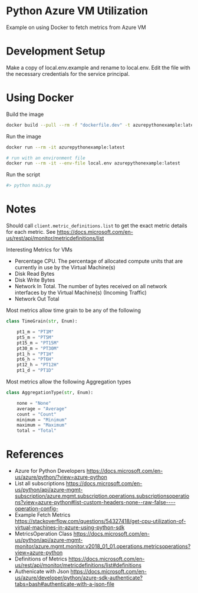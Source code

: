 # Python Azure VM Utilization

Example on using Docker to fetch metrics from Azure VM

# Development Setup

Make a copy of local.env.example and rename to local.env. Edit the file with the necessary credentials for the service principal.

# Using Docker

Build the image
```bash
docker build --pull --rm -f "dockerfile.dev" -t azurepythonexample:latest "."
```

Run the image
```bash
docker run --rm -it azurepythonexample:latest

# run with an environment file
docker run --rm -it --env-file local.env azurepythonexample:latest
```

Run the script

```python
#> python main.py
```

# Notes

Should call `client.metric_definitions.list` to get the exact metric details for each metric. See https://docs.microsoft.com/en-us/rest/api/monitor/metricdefinitions/list

Interesting Metrics for VMs

- Percentage CPU. The percentage of allocated compute units that are currently in use by the Virtual Machine(s)
- Disk Read Bytes
- Disk Write Bytes
- Network In Total. The number of bytes received on all network interfaces by the Virtual Machine(s) (Incoming Traffic)
- Network Out Total

Most metrics allow time grain to be any of the following

```python
class TimeGrain(str, Enum):

    pt1_m = "PT1M"
    pt5_m = "PT5M"
    pt15_m = "PT15M"
    pt30_m = "PT30M"
    pt1_h = "PT1H"
    pt6_h = "PT6H"
    pt12_h = "PT12H"
    pt1_d = "PT1D"
```

Most metrics allow the following Aggregation types

```python
class AggregationType(str, Enum):

    none = "None"
    average = "Average"
    count = "Count"
    minimum = "Minimum"
    maximum = "Maximum"
    total = "Total"
```

# References
- Azure for Python Developers https://docs.microsoft.com/en-us/azure/python/?view=azure-python
- List all subscriptions https://docs.microsoft.com/en-us/python/api/azure-mgmt-subscription/azure.mgmt.subscription.operations.subscriptionsoperations?view=azure-python#list-custom-headers-none--raw-false----operation-config-
- Example Fetch Metrics https://stackoverflow.com/questions/54327418/get-cpu-utilization-of-virtual-machines-in-azure-using-python-sdk
- MetricsOperation Class https://docs.microsoft.com/en-us/python/api/azure-mgmt-monitor/azure.mgmt.monitor.v2018_01_01.operations.metricsoperations?view=azure-python
- Definitions of Metrics https://docs.microsoft.com/en-us/rest/api/monitor/metricdefinitions/list#definitions
- Authenicate with Json https://docs.microsoft.com/en-us/azure/developer/python/azure-sdk-authenticate?tabs=bash#authenticate-with-a-json-file